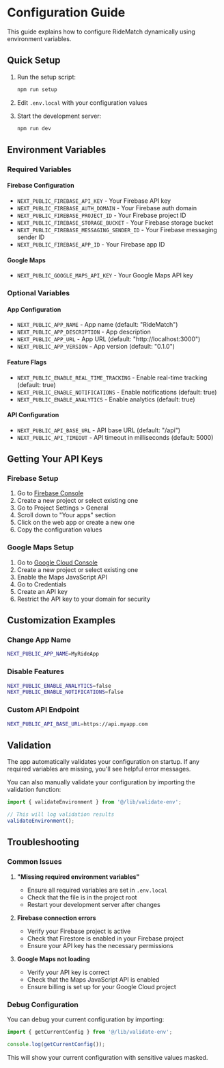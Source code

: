 # Configuration Guide

This guide explains how to configure RideMatch dynamically using environment variables.

## Quick Setup

1. Run the setup script:
   ```bash
   npm run setup
   ```

2. Edit `.env.local` with your configuration values

3. Start the development server:
   ```bash
   npm run dev
   ```

## Environment Variables

### Required Variables

#### Firebase Configuration
- `NEXT_PUBLIC_FIREBASE_API_KEY` - Your Firebase API key
- `NEXT_PUBLIC_FIREBASE_AUTH_DOMAIN` - Your Firebase auth domain
- `NEXT_PUBLIC_FIREBASE_PROJECT_ID` - Your Firebase project ID
- `NEXT_PUBLIC_FIREBASE_STORAGE_BUCKET` - Your Firebase storage bucket
- `NEXT_PUBLIC_FIREBASE_MESSAGING_SENDER_ID` - Your Firebase messaging sender ID
- `NEXT_PUBLIC_FIREBASE_APP_ID` - Your Firebase app ID

#### Google Maps
- `NEXT_PUBLIC_GOOGLE_MAPS_API_KEY` - Your Google Maps API key

### Optional Variables

#### App Configuration
- `NEXT_PUBLIC_APP_NAME` - App name (default: "RideMatch")
- `NEXT_PUBLIC_APP_DESCRIPTION` - App description
- `NEXT_PUBLIC_APP_URL` - App URL (default: "http://localhost:3000")
- `NEXT_PUBLIC_APP_VERSION` - App version (default: "0.1.0")

#### Feature Flags
- `NEXT_PUBLIC_ENABLE_REAL_TIME_TRACKING` - Enable real-time tracking (default: true)
- `NEXT_PUBLIC_ENABLE_NOTIFICATIONS` - Enable notifications (default: true)
- `NEXT_PUBLIC_ENABLE_ANALYTICS` - Enable analytics (default: true)

#### API Configuration
- `NEXT_PUBLIC_API_BASE_URL` - API base URL (default: "/api")
- `NEXT_PUBLIC_API_TIMEOUT` - API timeout in milliseconds (default: 5000)

## Getting Your API Keys

### Firebase Setup
1. Go to [Firebase Console](https://console.firebase.google.com/)
2. Create a new project or select existing one
3. Go to Project Settings > General
4. Scroll down to "Your apps" section
5. Click on the web app or create a new one
6. Copy the configuration values

### Google Maps Setup
1. Go to [Google Cloud Console](https://console.cloud.google.com/)
2. Create a new project or select existing one
3. Enable the Maps JavaScript API
4. Go to Credentials
5. Create an API key
6. Restrict the API key to your domain for security

## Customization Examples

### Change App Name
```bash
NEXT_PUBLIC_APP_NAME=MyRideApp
```

### Disable Features
```bash
NEXT_PUBLIC_ENABLE_ANALYTICS=false
NEXT_PUBLIC_ENABLE_NOTIFICATIONS=false
```

### Custom API Endpoint
```bash
NEXT_PUBLIC_API_BASE_URL=https://api.myapp.com
```

## Validation

The app automatically validates your configuration on startup. If any required variables are missing, you'll see helpful error messages.

You can also manually validate your configuration by importing the validation function:

```typescript
import { validateEnvironment } from '@/lib/validate-env';

// This will log validation results
validateEnvironment();
```

## Troubleshooting

### Common Issues

1. **"Missing required environment variables"**
   - Ensure all required variables are set in `.env.local`
   - Check that the file is in the project root
   - Restart your development server after changes

2. **Firebase connection errors**
   - Verify your Firebase project is active
   - Check that Firestore is enabled in your Firebase project
   - Ensure your API key has the necessary permissions

3. **Google Maps not loading**
   - Verify your API key is correct
   - Check that the Maps JavaScript API is enabled
   - Ensure billing is set up for your Google Cloud project

### Debug Configuration

You can debug your current configuration by importing:

```typescript
import { getCurrentConfig } from '@/lib/validate-env';

console.log(getCurrentConfig());
```

This will show your current configuration with sensitive values masked.
